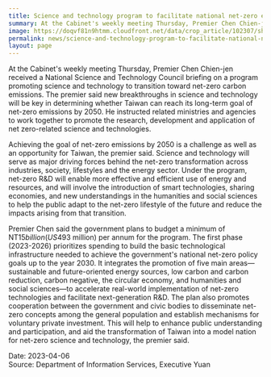 ```yaml
---
title: Science and technology program to facilitate national net-zero emissions
summary: At the Cabinet's weekly meeting Thursday, Premier Chen Chien-jen received a National Science and Technology Council briefing on a program promoting science and technology to transition toward net-zero carbon emissions.
image: https://doqvf81n9htmm.cloudfront.net/data/crop_article/102307/shutterstock_526986238.jpg_1140x855.jpg
permalink: news/science-and-technology-program-to-facilitate-national-net-zero-emissions/
layout: page
---
```

At the Cabinet's weekly meeting Thursday, Premier Chen Chien-jen received a National Science and Technology Council briefing on a program promoting science and technology to transition toward net-zero carbon emissions. The premier said new breakthroughs in science and technology will be key in determining whether Taiwan can reach its long-term goal of net-zero emissions by 2050. He instructed related ministries and agencies to work together to promote the research, development and application of net zero-related science and technologies.

Achieving the goal of net-zero emissions by 2050 is a challenge as well as an opportunity for Taiwan, the premier said. Science and technology will serve as major driving forces behind the net-zero transformation across industries, society, lifestyles and the energy sector. Under the program, net-zero R&D will enable more effective and efficient use of energy and resources, and will involve the introduction of smart technologies, sharing economies, and new understandings in the humanities and social sciences to help the public adapt to the net-zero lifestyle of the future and reduce the impacts arising from that transition.

Premier Chen said the government plans to budget a minimum of NT$15 billion (US$493 million) per annum for the program. The first phase (2023-2026) prioritizes spending to build the basic technological infrastructure needed to achieve the government's national net-zero policy goals up to the year 2030. It integrates the promotion of five main areas—sustainable and future-oriented energy sources, low carbon and carbon reduction, carbon negative, the circular economy, and humanities and social sciences—to accelerate real-world implementation of net-zero technologies and facilitate next-generation R&D. The plan also promotes cooperation between the government and civic bodies to disseminate net-zero concepts among the general population and establish mechanisms for voluntary private investment. This will help to enhance public understanding and participation, and aid the transformation of Taiwan into a model nation for net-zero science and technology, the premier said.

Date: 2023-04-06
<br/>
Source: Department of Information Services, Executive Yuan
